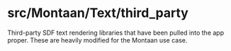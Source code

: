 # src/Montaan/Text/third_party

Third-party SDF text rendering libraries that have been pulled into the app proper. These are heavily modified for the Montaan use case.
